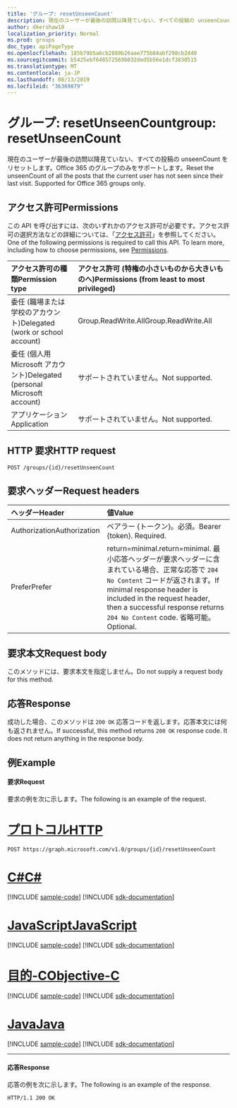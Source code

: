 ```yaml
---
title: 'グループ: resetUnseenCount'
description: 現在のユーザーが最後の訪問以降見ていない、すべての投稿の unseenCount をリセットします。Office 365 のグループのみをサポートします。
author: dkershaw10
localization_priority: Normal
ms.prod: groups
doc_type: apiPageType
ms.openlocfilehash: 185b79b5a6cb2889b26aae775b84abf298cb2d40
ms.sourcegitcommit: b5425ebf648572569b032ded5b56e1dcf3830515
ms.translationtype: MT
ms.contentlocale: ja-JP
ms.lasthandoff: 08/13/2019
ms.locfileid: "36369879"
---
```

# <a name="group-resetunseencount"></a><span data-ttu-id="3909e-104">グループ: resetUnseenCount</span><span class="sxs-lookup"><span data-stu-id="3909e-104">group: resetUnseenCount</span></span>
<span data-ttu-id="3909e-p102">現在のユーザーが最後の訪問以降見ていない、すべての投稿の unseenCount をリセットします。Office 365 のグループのみをサポートします。</span><span class="sxs-lookup"><span data-stu-id="3909e-p102">Reset the unseenCount of all the posts that the current user has not seen since their last visit. Supported for Office 365 groups only.</span></span>

## <a name="permissions"></a><span data-ttu-id="3909e-107">アクセス許可</span><span class="sxs-lookup"><span data-stu-id="3909e-107">Permissions</span></span>
<span data-ttu-id="3909e-p103">この API を呼び出すには、次のいずれかのアクセス許可が必要です。アクセス許可の選択方法などの詳細については、「[アクセス許可](/graph/permissions-reference)」を参照してください。</span><span class="sxs-lookup"><span data-stu-id="3909e-p103">One of the following permissions is required to call this API. To learn more, including how to choose permissions, see [Permissions](/graph/permissions-reference).</span></span>

|<span data-ttu-id="3909e-110">アクセス許可の種類</span><span class="sxs-lookup"><span data-stu-id="3909e-110">Permission type</span></span>      | <span data-ttu-id="3909e-111">アクセス許可 (特権の小さいものから大きいものへ)</span><span class="sxs-lookup"><span data-stu-id="3909e-111">Permissions (from least to most privileged)</span></span>              |
|:--------------------|:---------------------------------------------------------|
|<span data-ttu-id="3909e-112">委任 (職場または学校のアカウント)</span><span class="sxs-lookup"><span data-stu-id="3909e-112">Delegated (work or school account)</span></span> | <span data-ttu-id="3909e-113">Group.ReadWrite.All</span><span class="sxs-lookup"><span data-stu-id="3909e-113">Group.ReadWrite.All</span></span>    |
|<span data-ttu-id="3909e-114">委任 (個人用 Microsoft アカウント)</span><span class="sxs-lookup"><span data-stu-id="3909e-114">Delegated (personal Microsoft account)</span></span> | <span data-ttu-id="3909e-115">サポートされていません。</span><span class="sxs-lookup"><span data-stu-id="3909e-115">Not supported.</span></span>    |
|<span data-ttu-id="3909e-116">アプリケーション</span><span class="sxs-lookup"><span data-stu-id="3909e-116">Application</span></span> | <span data-ttu-id="3909e-117">サポートされていません。</span><span class="sxs-lookup"><span data-stu-id="3909e-117">Not supported.</span></span> |

## <a name="http-request"></a><span data-ttu-id="3909e-118">HTTP 要求</span><span class="sxs-lookup"><span data-stu-id="3909e-118">HTTP request</span></span>
<!-- { "blockType": "ignored" } -->
```http
POST /groups/{id}/resetUnseenCount
```
## <a name="request-headers"></a><span data-ttu-id="3909e-119">要求ヘッダー</span><span class="sxs-lookup"><span data-stu-id="3909e-119">Request headers</span></span>
| <span data-ttu-id="3909e-120">ヘッダー</span><span class="sxs-lookup"><span data-stu-id="3909e-120">Header</span></span>       | <span data-ttu-id="3909e-121">値</span><span class="sxs-lookup"><span data-stu-id="3909e-121">Value</span></span> |
|:---------------|:--------|
| <span data-ttu-id="3909e-122">Authorization</span><span class="sxs-lookup"><span data-stu-id="3909e-122">Authorization</span></span>  | <span data-ttu-id="3909e-p104">ベアラー {トークン}。必須。</span><span class="sxs-lookup"><span data-stu-id="3909e-p104">Bearer {token}. Required.</span></span>  |
| <span data-ttu-id="3909e-125">Prefer</span><span class="sxs-lookup"><span data-stu-id="3909e-125">Prefer</span></span> | <span data-ttu-id="3909e-126">return=minimal.</span><span class="sxs-lookup"><span data-stu-id="3909e-126">return=minimal.</span></span> <span data-ttu-id="3909e-127">最小応答ヘッダーが要求ヘッダーに含まれている場合、正常な応答で `204 No Content` コードが返されます。</span><span class="sxs-lookup"><span data-stu-id="3909e-127">If minimal response header is included in the request header, then a successful response returns `204 No Content` code.</span></span> <span data-ttu-id="3909e-128">省略可能。</span><span class="sxs-lookup"><span data-stu-id="3909e-128">Optional.</span></span>  | 

## <a name="request-body"></a><span data-ttu-id="3909e-129">要求本文</span><span class="sxs-lookup"><span data-stu-id="3909e-129">Request body</span></span>
<span data-ttu-id="3909e-130">このメソッドには、要求本文を指定しません。</span><span class="sxs-lookup"><span data-stu-id="3909e-130">Do not supply a request body for this method.</span></span>

## <a name="response"></a><span data-ttu-id="3909e-131">応答</span><span class="sxs-lookup"><span data-stu-id="3909e-131">Response</span></span>
<span data-ttu-id="3909e-p106">成功した場合、このメソッドは `200 OK` 応答コードを返します。応答本文には何も返されません。</span><span class="sxs-lookup"><span data-stu-id="3909e-p106">If successful, this method returns `200 OK` response code. It does not return anything in the response body.</span></span>

## <a name="example"></a><span data-ttu-id="3909e-134">例</span><span class="sxs-lookup"><span data-stu-id="3909e-134">Example</span></span>
#### <a name="request"></a><span data-ttu-id="3909e-135">要求</span><span class="sxs-lookup"><span data-stu-id="3909e-135">Request</span></span>
<span data-ttu-id="3909e-136">要求の例を次に示します。</span><span class="sxs-lookup"><span data-stu-id="3909e-136">The following is an example of the request.</span></span>

# <a name="httptabhttp"></a>[<span data-ttu-id="3909e-137">プロトコル</span><span class="sxs-lookup"><span data-stu-id="3909e-137">HTTP</span></span>](#tab/http)
<!-- {
  "blockType": "request",
  "name": "group_resetunseencount"
}-->
```http
POST https://graph.microsoft.com/v1.0/groups/{id}/resetUnseenCount
```
# <a name="ctabcsharp"></a>[<span data-ttu-id="3909e-138">C#</span><span class="sxs-lookup"><span data-stu-id="3909e-138">C#</span></span>](#tab/csharp)
[!INCLUDE [sample-code](../includes/snippets/csharp/group-resetunseencount-csharp-snippets.md)]
[!INCLUDE [sdk-documentation](../includes/snippets/snippets-sdk-documentation-link.md)]

# <a name="javascripttabjavascript"></a>[<span data-ttu-id="3909e-139">JavaScript</span><span class="sxs-lookup"><span data-stu-id="3909e-139">JavaScript</span></span>](#tab/javascript)
[!INCLUDE [sample-code](../includes/snippets/javascript/group-resetunseencount-javascript-snippets.md)]
[!INCLUDE [sdk-documentation](../includes/snippets/snippets-sdk-documentation-link.md)]

# <a name="objective-ctabobjc"></a>[<span data-ttu-id="3909e-140">目的-C</span><span class="sxs-lookup"><span data-stu-id="3909e-140">Objective-C</span></span>](#tab/objc)
[!INCLUDE [sample-code](../includes/snippets/objc/group-resetunseencount-objc-snippets.md)]
[!INCLUDE [sdk-documentation](../includes/snippets/snippets-sdk-documentation-link.md)]

# <a name="javatabjava"></a>[<span data-ttu-id="3909e-141">Java</span><span class="sxs-lookup"><span data-stu-id="3909e-141">Java</span></span>](#tab/java)
[!INCLUDE [sample-code](../includes/snippets/java/group-resetunseencount-java-snippets.md)]
[!INCLUDE [sdk-documentation](../includes/snippets/snippets-sdk-documentation-link.md)]

---


#### <a name="response"></a><span data-ttu-id="3909e-142">応答</span><span class="sxs-lookup"><span data-stu-id="3909e-142">Response</span></span>
<span data-ttu-id="3909e-143">応答の例を次に示します。</span><span class="sxs-lookup"><span data-stu-id="3909e-143">The following is an example of the response.</span></span> 
<!-- {
  "blockType": "response",
  "truncated": true
} -->
```http
HTTP/1.1 200 OK
```

<!-- uuid: 8fcb5dbc-d5aa-4681-8e31-b001d5168d79
2015-10-25 14:57:30 UTC -->
<!-- {
  "type": "#page.annotation",
  "description": "group: resetUnseenCount",
  "keywords": "",
  "section": "documentation",
  "tocPath": "",
  "suppressions": [
  ]
}-->
